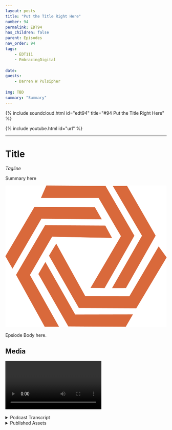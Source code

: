 ```yaml
---
layout: posts
title: "Put the Title Right Here"
number: 94
permalink: EDT94
has_children: false
parent: Episodes
nav_order: 94
tags:
    - EDT111
    - EmbracingDigital

date: 
guests:
    - Darren W Pulsipher

img: TBD
summary: "Summary"
---
```


{% include soundcloud.html id="edt94" title="#94 Put the Title Right Here" %}

{% include youtube.html id="url" %}

---

# Title

*Tagline*

Summary here

![episode image](./thumbnail.png)

Epsiode Body here.

## Media

<video src='url'></video>


<details>
<summary> Podcast Transcript </summary>

<p>﻿1</p>
<p>Hello, this</p>
<p>is Darren Pulsipher, chief solution</p>
<p>architect of public sector at Intel.</p>
<p>And welcome to Embracing.</p>
<p>Digital Transformation,</p>
<p>where we investigate effective</p>
<p>change, leveraging people.</p>
<p>Process and technology.</p>
<p>On today's episode, The Rebirth</p>
<p>of the Private Cloud with CTO of Verge.io.</p>
<p>Greg Campbell.</p>
<p>Craig, welcome to the show.</p>
<p>Thank you, Darren Good to be here.</p>
<p>We had an opportunity to talk</p>
<p>about a month ago is when we first talked.</p>
<p>I was enamored with with your team</p>
<p>and what you've done.</p>
<p>Greg tell my audience</p>
<p>a little bit about yourself</p>
<p>and why you are where you are.</p>
<p>Sure.</p>
<p>So I'm a I've been developing software</p>
<p>since I was a kid.</p>
<p>And the Commodore 64 days and.</p>
<p>Oh yeah, never stopped coding.</p>
<p>It was a daily thing. Since then</p>
<p>worked a lot of different</p>
<p>projects from, you know, 3D</p>
<p>gaming engines to communications database</p>
<p>engines and web servers and encryption</p>
<p>and all sorts of different things.</p>
<p>I was working in some write in public</p>
<p>safety software</p>
<p>and I rode one in computer,</p>
<p>aided dispatch,</p>
<p>then broke off and started my own company.</p>
<p>And it was I wrote some interoperable</p>
<p>communication software.</p>
<p>So can solving some of the problems</p>
<p>that were exposed during 911 where police</p>
<p>can't talk to fire, can't talk to you,</p>
<p>everyone is different radio</p>
<p>systems, different communication methods</p>
<p>and none of them can talk to each other.</p>
<p>So I came up with a software</p>
<p>and hardware solution to solve</p>
<p>that problem and built that company up</p>
<p>and the head of successful exit with that.</p>
<p>And after that, I worked for the company,</p>
<p>the Boss, for a couple of years</p>
<p>and did some other things with them,</p>
<p>parking systems and fire truck systems.</p>
<p>And, and then I started another company</p>
<p>after that</p>
<p>with the goal of building</p>
<p>a vertical search engine from scratch.</p>
<p>And so this was probably 2008 ish.</p>
<p>And when it started that one and</p>
<p>it was it was a really interesting project</p>
<p>because, you know,</p>
<p>I go into this thinking,</p>
<p>you know, the search engine</p>
<p>and the algorithms and the</p>
<p>and all that's going to be the hard part.</p>
<p>Right.</p>
<p>And it ended up 80%</p>
<p>of my time was spent with everything.</p>
<p>Other than that.</p>
<p>It was</p>
<p>it was really this infrastructure problem.</p>
<p>And, you know, it's you know,</p>
<p>you got billions and billions of records</p>
<p>that you need to search,</p>
<p>you know, to get millions of results,</p>
<p>thousands and simultaneously each</p>
<p>get coming back in a quarter millisecond.</p>
<p>And, you know, you can't buy a big enough</p>
<p>server to do that.</p>
<p>So you need lots of servers.</p>
<p>And I kind of found myself back</p>
<p>looking at, you know,</p>
<p>think of your PC days and and what</p>
<p>the hardware abstraction layer</p>
<p>did to development, you know,</p>
<p>and it was kind of like,</p>
<p>you know, we're missing that here.</p>
<p>I'm finding</p>
<p>too much of my code is very specific</p>
<p>to do the hardware together.</p>
<p>And and, you know, there really needs</p>
<p>to be some form of abstraction.</p>
<p>Right.</p>
<p>And so, again,</p>
<p>instead of giving some of the base ideas</p>
<p>and, you know, I spent so much time</p>
<p>building, stitching, storage together</p>
<p>and, you know, to</p>
<p>the traditional span and the</p>
<p>purchase at that time, just</p>
<p>it doesn't work well in this sort of,</p>
<p>you know, applications, large scale thing.</p>
<p>And and at the time and, you know, Google</p>
<p>or anybody else had been doing this,</p>
<p>a lot of that stuff is very proprietary.</p>
<p>There's just</p>
<p>there weren't a lot of good tools.</p>
<p>So they gave the idea for</p>
<p>at the time what became the right.</p>
<p>So started a company out of right</p>
<p>and really started off</p>
<p>focusing on the storage problem,</p>
<p>being able to just take a bunch of</p>
<p>inexpensive drives, throw them</p>
<p>in some chassis, stitching together bits,</p>
<p>but really with the goal</p>
<p>of presenting it all as one thing.</p>
<p>So I can,</p>
<p>I can write software to this one thing</p>
<p>and not worry about what was underneath</p>
<p>the hood.</p>
<p>And I had this vision of expanding</p>
<p>upon past that to include</p>
<p>computing, memory and networking</p>
<p>and kind of all of that.</p>
<p>And that kind of gave birth to the device,</p>
<p>which more recently became Virgil.</p>
<p>So it's really interesting</p>
<p>because I got a demo of</p>
<p>You Ought to Buy It back in 2009</p>
<p>I think at supercomputing.</p>
<p>Yeah.</p>
<p>And I was blown away</p>
<p>with your architecture and I thought,</p>
<p>hey, this is a company to, to, to look at,</p>
<p>especially in the high performance</p>
<p>computing realm</p>
<p>where data was just joint and everything.</p>
<p>And you guys had a,</p>
<p>a way of addressing a Yahoo!</p>
<p>Bite of data.</p>
<p>I mean, no one was doing that</p>
<p>at that time.</p>
<p>It was I was just like blown away.</p>
<p>And then, you know,</p>
<p>I find you guys as Virgil.</p>
<p>Oh, you're still around. It's awesome.</p>
<p>Yeah, yeah, yeah.</p>
<p>The company name was the Idevice.</p>
<p>So it, you know, when I was architecting</p>
<p>the design for, I'm like, well,</p>
<p>it has to be able to address</p>
<p>a array of storage, otherwise</p>
<p>we can't be called that. Yeah.</p>
<p>No. What I found</p>
<p>compelling with, with, with you guys is</p>
<p>you extended</p>
<p>beyond the software defined storage.</p>
<p>And you frankly,</p>
<p>you guys were one of the first ones</p>
<p>that did software defined storage.</p>
<p>No one was even talking about it</p>
<p>back in that time.</p>
<p>And you guys really kind</p>
<p>of blazed the way for that.</p>
<p>And you see other people</p>
<p>that have done software defined storage</p>
<p>now, but back in that day,</p>
<p>I mean, no one was talking about it.</p>
<p>But you found really quickly that you also</p>
<p>needed compute and network as well.</p>
<p>You couldn't just do one.</p>
<p>One of the pillars of software</p>
<p>defined infrastructure.</p>
<p>Right.</p>
<p>And really the key here is that,</p>
<p>you know, even even today,</p>
<p>when when people are solving</p>
<p>these problems, it's</p>
<p>they're still taking a bunch of things</p>
<p>and trying to stitch them together,</p>
<p>make them work together.</p>
<p>Right.</p>
<p>And so it's millions of lines of code</p>
<p>across all sorts of different</p>
<p>components that</p>
<p>that weren't necessarily designed</p>
<p>to do what they are now.</p>
<p>They're more general purpose components</p>
<p>that were, you know, like Lego boxes</p>
<p>and trying to figure it all together here.</p>
<p>And, you know, when I designed the storage</p>
<p>layer, it it was built</p>
<p>for this purpose.</p>
<p>I brought,</p>
<p>you know, file system from scratch.</p>
<p>We wrote,</p>
<p>I mean, to pull this off, we actually</p>
<p>we designed our own programing language.</p>
<p>We wrote our own database</p>
<p>engines from scratch.</p>
<p>We have our own web servers from scratch.</p>
<p>We have our own</p>
<p>mesh network networking fabric</p>
<p>to connect things together.</p>
<p>We went into the development of this</p>
<p>with the golden rule</p>
<p>that hardware is going to fail.</p>
<p>And, you know,</p>
<p>and we have to expect the worst of it.</p>
<p>And, you know, we're not tying it in</p>
<p>any specific piece of hardware</p>
<p>so that</p>
<p>the software needs to do everything.</p>
<p>And we've</p>
<p>we've you know, a lot of the development</p>
<p>was just going through all the different</p>
<p>spectacular ways that that hardware can</p>
<p>fail from, you know, bad firmware update.</p>
<p>Well, as a hardware vendor,</p>
<p>hardware never fails.</p>
<p>I don't know what you're talking about,</p>
<p>Greg.</p>
<p>Hardware spending drives,</p>
<p>they never go out.</p>
<p>So, you know,</p>
<p>so simplicity was really the key.</p>
<p>It was I. Like that.</p>
<p>Going down to the lowest level of building</p>
<p>just what we need just for this</p>
<p>purpose of good with, you know,</p>
<p>and our ultimate goal was to build virtual</p>
<p>virtualized the entire data center.</p>
<p>So it's not just a bunch of pieces</p>
<p>that stitch together</p>
<p>to make a singular private cloud.</p>
<p>It was you know, we were looking at</p>
<p>much the same way</p>
<p>you go into VMware and Head Start,</p>
<p>you run AVM.</p>
<p>We wanted to be able to go</p>
<p>in, assign resources, hit start</p>
<p>and a virtual data downstairs.</p>
<p>I was right there when OpenStack started,</p>
<p>which was a big group of private or</p>
<p>open source</p>
<p>projects, just crammed together</p>
<p>and said,</p>
<p>All right guys, make it all look like one.</p>
<p>And all I did was put lipstick on it.</p>
<p>Basically they just put a nice</p>
<p>UI on the front end, but on the back end</p>
<p>it was a bear to stand up.</p>
<p>It was.</p>
<p>And yeah.</p>
<p>And VMware is the same way, right?</p>
<p>It grew over time</p>
<p>where they were stitching</p>
<p>individual products together.</p>
<p>So your your approach was top down</p>
<p>virtualized full data center, not</p>
<p>just a hypervisor, not just</p>
<p>storage, not just network,</p>
<p>but the whole thing together.</p>
<p>Absolutely.</p>
<p>Yeah.</p>
<p>It's it's one thing to</p>
<p>to present a simplified user interface,</p>
<p>a simplified user experience,</p>
<p>which is what we see.</p>
<p>But if if everything underneath</p>
<p>that is not simple,</p>
<p>you're going to have a problem.</p>
<p>It might work when everything is perfect,</p>
<p>but as soon as</p>
<p>the world starts to fall apart,</p>
<p>it will power failure.</p>
<p>You've got a hardware failure.</p>
<p>You've got it.</p>
<p>You know, one key component got updated</p>
<p>when a different one didn't get updated.</p>
<p>I mean, there's all sorts of things</p>
<p>that that happened.</p>
<p>And even outside of the reliability</p>
<p>aspect, you</p>
<p>there's countless security issues</p>
<p>that can come into play</p>
<p>when you have all these different things</p>
<p>that weren't necessarily</p>
<p>designed to be together</p>
<p>and then you interface them together.</p>
<p>You know, I like to, you know,</p>
<p>look at it like like a house versus</p>
<p>a neighborhood or a city.</p>
<p>And it's, you know, if everything's</p>
<p>in the same house, I don't need</p>
<p>as many windows and doors and, you know,</p>
<p>entry points.</p>
<p>Right.</p>
<p>And this was all built from the ground up</p>
<p>for this purpose.</p>
<p>It's simple.</p>
<p>At the lowest level, you know,</p>
<p>which means, you know,</p>
<p>less security issues,</p>
<p>seamless updates and upgrades.</p>
<p>I mean, we would treat it like a firmware.</p>
<p>It's it's very, very lightweight,</p>
<p>you know, and</p>
<p>it's in it does a lot for,</p>
<p>you know, the reliability aspects,</p>
<p>especially, again, you know, with us,</p>
<p>you go on the road</p>
<p>assuming everything's going to fail</p>
<p>and the software</p>
<p>needs to take care of everything.</p>
<p>But it's it's a it's a huge difference,</p>
<p>you know, from</p>
<p>from a supporting aspect</p>
<p>and and even just the management aspect.</p>
<p>So our our goal has always been that,</p>
<p>you know, the target</p>
<p>users of this system are it generalist.</p>
<p>We don't need network experts,</p>
<p>we don't need sand experts.</p>
<p>We don't need programmers,</p>
<p>you know, to operate this.</p>
<p>It's an IP generalist.</p>
<p>And and we agreed we succeeded at that.</p>
<p>So I have a question around that.</p>
<p>I mean, most people listening to the show</p>
<p>are moving to public cloud.</p>
<p>So why why would I even do a private cloud</p>
<p>with you guys over public cloud?</p>
<p>What are the benefits that you guys see</p>
<p>with a private cloud over a public cloud?</p>
<p>Yeah,</p>
<p>there's there's a lot of lot of scenarios.</p>
<p>I'm not going to say</p>
<p>that you should never go to public cloud</p>
<p>is never a use case for that</p>
<p>they're actually is.</p>
<p>But I think what we've seen</p>
<p>is that a lot of</p>
<p>people moved to the public cloud,</p>
<p>maybe for the wrong reasons.</p>
<p>You know, it's they saw that simplicity.</p>
<p>And a lot of the moves happened</p>
<p>because of developers and developers,</p>
<p>you know, getting along with i.t and yeah.</p>
<p>Shadow i.t. Right.</p>
<p>Yeah.</p>
<p>You go through all the red tape</p>
<p>and hurdles and it's like, well,</p>
<p>wait a minute, I could just pop in a year</p>
<p>and I don't need a 90 staff</p>
<p>and it didn't just work</p>
<p>and I can manage it myself.</p>
<p>And that was kind of the wrong reason</p>
<p>to go to the public cloud.</p>
<p>And because at the time the management</p>
<p>and just the stitching together,</p>
<p>the complexity made it too big of a deal.</p>
<p>If I needed more resources, I go to I.T.</p>
<p>and it's like I</p>
<p>wait 16, 20 months for them to</p>
<p>come in</p>
<p>and I go, so, you know,</p>
<p>we are presenting it in such</p>
<p>we're giving you that same experience</p>
<p>that you might get from a public cloud.</p>
<p>In that simplicity, the self-service, the,</p>
<p>you know, the agility.</p>
<p>So I can now go to it and say, hey,</p>
<p>I need an environment.</p>
<p>And within seconds,</p>
<p>you know, here's your resources. Go.</p>
<p>And then either I can manage that</p>
<p>or they can hand me the keys and say, Here</p>
<p>you go, here's</p>
<p>your private, secure enclave.</p>
<p>Do whatever you want with it.</p>
<p>Self management you want to keep asking</p>
<p>to retain my new VM.</p>
<p>I restrain your resources,</p>
<p>do what you want</p>
<p>and and then I'm not paying</p>
<p>I'm not being nickel dimed on</p>
<p>every little piece of when I'm operating.</p>
<p>I'm not paying per eye app anymore.</p>
<p>I'm not paying for egress and</p>
<p>and everything else,</p>
<p>you know.</p>
<p>So there's a huge cost benefit there.</p>
<p>There's also,</p>
<p>you know, a data gravity problem as well.</p>
<p>You know, a lot of people,</p>
<p>if you move a lot to the cloud</p>
<p>and then you realize how much more</p>
<p>now you're relying on networks</p>
<p>and just where is my data stored versus</p>
<p>where I need it, you know?</p>
<p>So having a private cloud, you know,</p>
<p>it keeps things</p>
<p>closer to where</p>
<p>the data is being generated.</p>
<p>I think, you know, we throughout</p>
<p>computing time, if we see a lot of this</p>
<p>this ebb and flow from,</p>
<p>you know, client server models</p>
<p>to, you know,</p>
<p>back to sick and,</p>
<p>you know,</p>
<p>the pendulum has swung keeps swinging.</p>
<p>Right.</p>
<p>And I think, you know, we're generating</p>
<p>so much data</p>
<p>in general across the board at the edge</p>
<p>that we're going to start</p>
<p>to see a lot more.</p>
<p>That needs to be closer to where</p>
<p>where the data is being generated</p>
<p>in the cloud is not necessarily</p>
<p>the best place for that.</p>
<p>You know, there's only so fast we can go.</p>
<p>Physics can only allow things to go</p>
<p>so quick.</p>
<p>So if we can get that same agility,</p>
<p>security, everything,</p>
<p>all the benefits</p>
<p>that you see, all the public cloud,</p>
<p>but we can allow you to run that,</p>
<p>operate it at the edge and not have to</p>
<p>hire a team of fees to operate it.</p>
<p>You know,</p>
<p>we believe that that's a huge benefit.</p>
<p>All right.</p>
<p>So so the reason people moved</p>
<p>was ease of use, mostly developers.</p>
<p>I was I was totally guilty of that myself.</p>
<p>Right. Credit card.</p>
<p>I can spin up 10,000. Easy.</p>
<p>It's easy.</p>
<p>So what?</p>
<p>So you've you've tackled the easy part,</p>
<p>right?</p>
<p>I could do it on the other one</p>
<p>that you mentioned was cost.</p>
<p>Now a lot of people will say, well, look,</p>
<p>I am a no CapEx cost at the beginning</p>
<p>of when I use the cloud, right?</p>
<p>I can spin up a thousand instances</p>
<p>and it's only going to cost me</p>
<p>$10 for an hour.</p>
<p>I can't I can't have a thousand boxes</p>
<p>sitting in my datacenter</p>
<p>right at that cost.</p>
<p>But the cost is exorbitant over time.</p>
<p>And you mentioned egress.</p>
<p>This is a big, huge problem</p>
<p>that a lot of my customers run into.</p>
<p>They're like, I had no idea</p>
<p>egress costs was going to just kill me.</p>
<p>Right.</p>
<p>And it ingress is free,</p>
<p>right?</p>
<p>You bring your data to me, right?</p>
<p>Bring it on.</p>
<p>So you guys kind of you can handle that</p>
<p>because you can stitch together</p>
<p>lots of data sources together up to a Yoda</p>
<p>by the data.</p>
<p>I'm just mind blowing still. But</p>
<p>so yeah.</p>
<p>So the cost is, is,</p>
<p>is that why you're seeing people come back</p>
<p>from public cloud back to private?</p>
<p>The cost</p>
<p>the cost is absolutely a big component.</p>
<p>I think, you know, same same</p>
<p>your opening a credit card at 50</p>
<p>bucks a month,</p>
<p>you don't think too much of it.</p>
<p>And then all of a sudden,</p>
<p>you know, things start to scale out.</p>
<p>You go to production</p>
<p>and all those little costs that added up</p>
<p>to a little before are now,</p>
<p>you know, they're harder to predict.</p>
<p>And it's very, very easy for those costs</p>
<p>to get out of hand.</p>
<p>And at that point,</p>
<p>you're also kind of stuck.</p>
<p>I mean, the more you get pulled in</p>
<p>to an ecosystem, it's</p>
<p>that much harder to get out.</p>
<p>You kind of hold them at that point,</p>
<p>you know, and you're</p>
<p>giving up a lot of control as well.</p>
<p>I mean, you know,</p>
<p>unless you're a huge company, you know,</p>
<p>you have a problem or something,</p>
<p>something is going on in that environment.</p>
<p>I mean, you can call, but</p>
<p>you kind of just you got to wait.</p>
<p>You know, there's not too much you can do.</p>
<p>You have a lot of control over,</p>
<p>you know, issues that might pop up.</p>
<p>And there's there's</p>
<p>there's a lot more options.</p>
<p>Now, I think that people don't realize</p>
<p>it's not it's not just about,</p>
<p>you know, hey, I got to go buy,</p>
<p>you know, make it this large cap ex,</p>
<p>you know, it's expenditure</p>
<p>to build out a data center with AC units.</p>
<p>And yes, that's an option.</p>
<p>And for a lot of people, that makes sense</p>
<p>if you have enough volume.</p>
<p>But there is other alternatives as well.</p>
<p>I mean, you know, it's</p>
<p>you can go and get rents out bare</p>
<p>metal servers, for example, and still say,</p>
<p>I don't want to deal with hardware.</p>
<p>I don't want to swap drives,</p>
<p>I don't want to do any of that.</p>
<p>You go rent out bare</p>
<p>metal hardware for a fraction of the cost</p>
<p>of what a public cloud</p>
<p>might get to throw our software on it.</p>
<p>And now you have a</p>
<p>you have to have a build your own,</p>
<p>you know.</p>
<p>Right. And it's to whatever scale.</p>
<p>Ep and Flow Scale out, scale up, scale down.</p>
<p>And it works in</p>
<p>a, in a wide variety of commodity hardware.</p>
<p>So very, very important.</p>
<p>When you guys are out there</p>
<p>selling your solution,</p>
<p>what's the big hook? What are people like?</p>
<p>Hey, I need your stuff</p>
<p>because what's what's their concern?</p>
<p>What problem are you solving</p>
<p>that, that they migrate to you guys?</p>
<p>So there's yeah, there's a couple,</p>
<p>a couple of angles, you know, one,</p>
<p>we have a lot of service providers</p>
<p>that, you know, they're</p>
<p>they have a customer base that they need</p>
<p>to manage their workloads for them.</p>
<p>They traditional only</p>
<p>where they used to do it</p>
<p>the old way they would you know</p>
<p>get co-location space filled out you know,</p>
<p>sans and virtualization of the allows</p>
<p>i.t staff to manage them and run them.</p>
<p>Then they started to see the public cloud</p>
<p>erode some of that,</p>
<p>some of their customers moving</p>
<p>their others having to try to embrace it</p>
<p>and say, okay, we'll put you there too.</p>
<p>But then, you know, they give up a ton of</p>
<p>margin as well when they want to do that.</p>
<p>So we're able to go to them and say, hey,</p>
<p>now we can</p>
<p>we can give you the similar experience</p>
<p>that they were going to get.</p>
<p>You get the same ease of of what</p>
<p>it would have been managing in public.</p>
<p>I don't have to do a deal</p>
<p>with what you were doing before.</p>
<p>I imagine that it's just as easy,</p>
<p>it's more powerful,</p>
<p>and you get to make more money.</p>
<p>Right.</p>
<p>So that's that's one,</p>
<p>you know, subset of the people that that,</p>
<p>you know, deployed</p>
<p>as we're also seeing some use cases</p>
<p>that that are just very difficult</p>
<p>to even do with other software.</p>
<p>And so our our nested tenancy model</p>
<p>and what we do on the</p>
<p>storage for deduplication and</p>
<p>it's at the lowest levels of</p>
<p>a file system enables</p>
<p>you to do some really cool stuff.</p>
<p>So one of these cases,</p>
<p>for example, University of Michigan</p>
<p>is a very large customer of ours.</p>
<p>They have a very large on prem deployment,</p>
<p>you know, thousands</p>
<p>of cores, petabytes of data running.</p>
<p>And they do a lot of research</p>
<p>projects off of this.</p>
<p>So this was a scenario where, you know,</p>
<p>when we take this off,</p>
<p>they came to us, hey,</p>
<p>we got thousands of researchers.</p>
<p>They get a they get grant money.</p>
<p>They need an environment.</p>
<p>It needs to be, you know, hyper compliant</p>
<p>or full C UI compliant.</p>
<p>C every time they ask for</p>
<p>this, it's 6 to 9 months</p>
<p>to get hardware deployed, install it,</p>
<p>certify it, go through the whole process.</p>
<p>Right?</p>
<p>And what we were able to do is go in there</p>
<p>and build out this environment</p>
<p>and now anytime</p>
<p>somebody wants an environment,</p>
<p>they hit a button, it creates</p>
<p>a virtual enclave, they hand it to them.</p>
<p>It's already compliant,</p>
<p>full certification, ready to go.</p>
<p>And within minutes</p>
<p>they're they're up and running. Now,</p>
<p>these are all</p>
<p>completely encapsulated in isolated,</p>
<p>a very, very secure enclave.</p>
<p>And you can get this</p>
<p>this nested tenancy model.</p>
<p>So in a larger organization like that,</p>
<p>I can say,</p>
<p>all right, here's</p>
<p>what I'm going to carve out resources.</p>
<p>You're getting.</p>
<p>They allocate hardware to specific groups.</p>
<p>Yeah, I've seen that.</p>
<p>And then I. Yeah.</p>
<p>Headed to the hospital</p>
<p>now they could have their own i.t staff</p>
<p>managing that environment and carving up</p>
<p>and say, okay, here's this research</p>
<p>or here's test versus dev versus,</p>
<p>you know, production.</p>
<p>I could then say in with our snapshot.</p>
<p>And so we're not just looking at storage.</p>
<p>This isn't just snapshots of your VMs,</p>
<p>it's all of your networking,</p>
<p>all your user management here,</p>
<p>because we manage the entire stack,</p>
<p>you literally can take our software,</p>
<p>put it in bare metal, plug your carriers,</p>
<p>and we run everything</p>
<p>BGP, the 32 DNS,</p>
<p>all your firewall and rails you're.</p>
<p>So this is really interesting</p>
<p>because you mention I'm snapshot</p>
<p>in my data center</p>
<p>I'm a snapshot of a VM or set of VMs.</p>
<p>So this is really interesting</p>
<p>because what this</p>
<p>I my brain is like going, wait, I could do</p>
<p>a lot of really interesting things.</p>
<p>Like you mentioned, I have a, a snapshot,</p>
<p>a data center that's HIPA compliant. Wow.</p>
<p>Right.</p>
<p>Drop a new one in. I'm done. Right.</p>
<p>Or I need a snapshot</p>
<p>of my running environment.</p>
<p>I have a business continuity and disaster</p>
<p>recovery built in.</p>
<p>Is that right?</p>
<p>Absolutely. Absolutely.</p>
<p>And it's and it's this snapshot</p>
<p>of an encapsulated virtual representation,</p>
<p>meaning I can now pick this up,</p>
<p>move it over to a completely different</p>
<p>hardware architecture, different switches,</p>
<p>different every different.</p>
<p>Doesn't matter what the. Hardware.</p>
<p>And it's still going to work exactly</p>
<p>the way it did when it was over there,</p>
<p>which, you know, has been done.</p>
<p>It means,</p>
<p>hey, we got this issue in production,</p>
<p>okay, well, instead of having to try to</p>
<p>reproduce it, you know. Just snapshot.</p>
<p>In order.</p>
<p>Yeah, it's just boom, fired up now is the</p>
<p>exact isolated version of production.</p>
<p>Or, you know,</p>
<p>you get ransomware, it goes through it.</p>
<p>It's like</p>
<p>Yeah there</p>
<p>there's so many applications by.</p>
<p>Our, you know, snapshot someday.</p>
<p>Yeah, not now.</p>
<p>I mean, that's a that's a good question.</p>
<p>You said our by our snapshots,</p>
<p>I mean, how big are these snapshots?</p>
<p>How much</p>
<p>space are these taking up?</p>
<p>There's purely the differentials</p>
<p>the way our files.</p>
<p>Oh, so you're</p>
<p>you only snapshot in the differences.</p>
<p>Yeah. And there's more to it than that.</p>
<p>So the, the engine under the hood,</p>
<p>this is not deduplication</p>
<p>added on to an existing file system,</p>
<p>which is the kind of thing</p>
<p>you see out there or even snapshots</p>
<p>a lot of times are, you know,</p>
<p>there's some file systems that might have</p>
<p>some snapshots built into them.</p>
<p>But we are we're not only taking</p>
<p>a lot of snapshots, it's</p>
<p>you're you're looking up the</p>
<p>differentials in the data,</p>
<p>but there's still metadata.</p>
<p>And a lot of times, you know,</p>
<p>even if I want to take a snapshot</p>
<p>or take a clone</p>
<p>or a copy of an environment,</p>
<p>it's still tapping out the meta data</p>
<p>and meta tables that went with that.</p>
<p>So there's still a little bit of time</p>
<p>to restore or do whatever</p>
<p>and extra data that you're using.</p>
<p>Well, our deduplication is built</p>
<p>at such a low level that even the metadata</p>
<p>is duplicated, which means I can take</p>
<p>a snapshot of this entire environment.</p>
<p>I don't care if it's ten petabytes,</p>
<p>I can make a clone copy of it</p>
<p>in under 30 milliseconds.</p>
<p>That's how I. Have it done.</p>
<p>And the differentials for that now are</p>
<p>are truly only</p>
<p>what has actually changed between the two.</p>
<p>So I can</p>
<p>I could take this graininess or I want,</p>
<p>you know, it doesn't have to be hourly.</p>
<p>And not only are we doing that</p>
<p>at the local spec, local cluster level,</p>
<p>but we also have a global it's globally</p>
<p>if you do aware.</p>
<p>So if now if I'm taking it</p>
<p>and synchronizing it to another location,</p>
<p>it's utilizing that same engine</p>
<p>to get those differentials.</p>
<p>So even,</p>
<p>you know, a lot of even replication</p>
<p>services still have to walk the meter</p>
<p>to say what has changed</p>
<p>from from A to B and,</p>
<p>you know, for small files, not a big deal.</p>
<p>But when you're dealing</p>
<p>with hundreds of terabytes,</p>
<p>you know that the metadata alone</p>
<p>and still the expansive data</p>
<p>that have to go across just to do that,</p>
<p>whereas we could I could replicate</p>
<p>an entire environment in seconds</p>
<p>petabytes, you know.</p>
<p>So I changed.</p>
<p>That.</p>
<p>You guys created a virtual cloud.</p>
<p>Yeah, you have to, right?</p>
<p>I mean, when you think about it, right?</p>
<p>Because you're telling me</p>
<p>that my data center, my which it's,</p>
<p>you know, whatever you want to call it,</p>
<p>my data center now can migrate around.</p>
<p>They can go in a public cloud,</p>
<p>stay on a private cloud.</p>
<p>I can even drop it, you know,</p>
<p>into a co-located co-location center.</p>
<p>So this gives me as a as a business owner,</p>
<p>a lot more flexibility</p>
<p>in negotiating price</p>
<p>and performance of hardware.</p>
<p>I can upgrade hardware with with virtually</p>
<p>no downtime.</p>
<p>I mean.</p>
<p>Yeah, absolutely.</p>
<p>Yeah, it's meant.</p>
<p>To be because I can stand up a new rack.</p>
<p>I yeah.</p>
<p>Yeah I'll provide everything zip in line.</p>
<p>I mean, the system never shuts down.</p>
<p>I mean, you could even go through</p>
<p>your entire hardware refresh</p>
<p>cycles and never have downtime.</p>
<p>That's yeah.</p>
<p>Yeah, absolutely.</p>
<p>And, and</p>
<p>because the software is so lightweight,</p>
<p>it would just</p>
<p>it's scaled up and down equally.</p>
<p>So you could scale up</p>
<p>to, you know, these large environments,</p>
<p>but you could also scale down</p>
<p>and run this on a pair of,</p>
<p>you know, small, you know, atoms or,</p>
<p>you know, intel atoms or the Andes or</p>
<p>something, you know, put in two of them,</p>
<p>real lightweight, couple of grand apiece,</p>
<p>throw them in a, you know, in a</p>
<p>in a plant or a retail location</p>
<p>and have the entire virtual data</p>
<p>and experience at the edge as well.</p>
<p>Where I can</p>
<p>I could build out</p>
<p>these virtual data centers</p>
<p>and then just start</p>
<p>deploying them everywhere and manage them.</p>
<p>You know.</p>
<p>That's pretty cool. I love that you just.</p>
<p>You know, swap it out.</p>
<p>Yeah, that's happening. Micro cloud.</p>
<p>Micro Cloud Tech now.</p>
<p>I mean, this is something</p>
<p>a lot of my customers want.</p>
<p>They want a micro cloud.</p>
<p>You know, it's a maybe it's a11 unit,</p>
<p>a couple of islands or some nooks</p>
<p>sitting out there running some edge stuff.</p>
<p>But they still want the flexibility</p>
<p>of the private of a cloud like, hey,</p>
<p>I can deploy applications, I can do</p>
<p>whatever I want, right, and manage.</p>
<p>Which brings up another question</p>
<p>and we talked about before,</p>
<p>if I have</p>
<p>all these virtual clouds out there,</p>
<p>I'm assuming you have a way of managing</p>
<p>multiple clouds</p>
<p>then or multiple data centers, right?</p>
<p>Is that in your in your stack to where</p>
<p>hey, maybe I've got ten different data</p>
<p>center images</p>
<p>or data center,</p>
<p>I don't know, virtual data centers.</p>
<p>Right.</p>
<p>Can I now manage those as, as, you know,</p>
<p>a single pane of glass</p>
<p>or anything like that or how does that.</p>
<p>Yeah.</p>
<p>Yeah, you can.</p>
<p>And that's actually now now this now</p>
<p>we're getting into some road map stuff.</p>
<p>So that that is actually</p>
<p>one of the next things we are expanding on</p>
<p>is we're going to we are building out our,</p>
<p>you know, multi-cloud,</p>
<p>you know, aggregation software</p>
<p>to kind of take that to the next level.</p>
<p>We've got some stuff now</p>
<p>you're part of the issue is</p>
<p>you want a centralized single point.</p>
<p>You know, we're kind of building this</p>
<p>so that the management layer itself</p>
<p>can also you know, kind of exist in mobile</p>
<p>stuff and float around</p>
<p>so that you truly have never downtime,</p>
<p>even the super manager, you know.</p>
<p>So there's a lot of stuff</p>
<p>we're doing in there too.</p>
<p>Also, you know, sexy that up a little bit</p>
<p>and that is one of the next big ones</p>
<p>we're really</p>
<p>working on right now is the flesh</p>
<p>that we have some capabilities</p>
<p>now for for the multi asset management.</p>
<p>But there's a lot we want to add to</p>
<p>that as well.</p>
<p>This is really fascinating stuff</p>
<p>because to me</p>
<p>you're really you're making it much easier</p>
<p>to actually do private cloud</p>
<p>because I mean, today to deploy</p>
<p>a full stack of private cloud takes days.</p>
<p>Right.</p>
<p>Whether it's OpenStack and</p>
<p>or whether it's the VMware suite.</p>
<p>Well if I want a full of full thing,</p>
<p>it, it takes a couple of days</p>
<p>to get everything set up.</p>
<p>And with you guys</p>
<p>it sounds like it's much simpler.</p>
<p>I can type all your software inside.</p>
<p>Get it?</p>
<p>Yeah, the software. Yeah.</p>
<p>So the whole software is actually deployed</p>
<p>as a firmware.</p>
<p>So it's not it's not something that's</p>
<p>being installed, running through update</p>
<p>cycles and configuring files.</p>
<p>It's, it gets flashed as a firmware</p>
<p>and then you booted up</p>
<p>and then there</p>
<p>you have your user interface</p>
<p>and now you can, you know, in the UI</p>
<p>you can set up your networks</p>
<p>and do what you want.</p>
<p>And it really takes about 15 minutes</p>
<p>to get it up and running.</p>
<p>And then after that, as you're adding</p>
<p>additional nodes scaling out,</p>
<p>you can even have it</p>
<p>set up to execute them.</p>
<p>So you don't even have</p>
<p>to put any media. You just.</p>
<p>Execute on.</p>
<p>It. Auto configures itself. You know.</p>
<p>That's that's pretty cool.</p>
<p>Can can because of software or firmware</p>
<p>can it run</p>
<p>on other virtual infrastructure</p>
<p>like in like in the cloud,</p>
<p>like in the public cloud</p>
<p>or do I need bare metal?</p>
<p>That's going to be the you're going</p>
<p>to get the best bang for the buck</p>
<p>if you run it on bare metal.</p>
<p>Even if that's in a public cloud,</p>
<p>you know, you can go and get bare</p>
<p>metal server.</p>
<p>Yeah, yeah,</p>
<p>you can whoever and run it on there.</p>
<p>And that's where you can get the best bang</p>
<p>for your buck because we, we are,</p>
<p>we're, we're managing the hardware</p>
<p>at the lowest level for it.</p>
<p>So we're, we're talking</p>
<p>directly to the drives.</p>
<p>We're not,</p>
<p>you know, when you when you deploy us,</p>
<p>we don't we don't want raid cards.</p>
<p>We don't want,</p>
<p>you know, anything touching and managing,</p>
<p>you know, the storage or the hardware.</p>
<p>We want to talk directly to it</p>
<p>and control the whole experience.</p>
<p>So, you know, we're dealing with</p>
<p>the encryption.</p>
<p>We're dealing with, you know, all that raw</p>
<p>and silent corruption detection.</p>
<p>We're guaranteeing all that integrity</p>
<p>that it's going to happen.</p>
<p>Now, you could certainly layer something,</p>
<p>put something below it, but</p>
<p>then you're just doubling up on efforts</p>
<p>and kind of taking place, you know, right</p>
<p>there.</p>
<p>Very, very cool stuff, Greg.</p>
<p>And I'm glad to see</p>
<p>that your byte continues forward.</p>
<p>I, I, you know, I loved your architecture</p>
<p>and it's great to see that it's expanding</p>
<p>and a very, very well thought out.</p>
<p>So great.</p>
<p>Thanks for coming on the show today.</p>
<p>Oh, thanks.</p>
<p>Thanks for having me there.</p>
<p>Thank you for listening to.</p>
<p>Embracing Digital Transformation today.</p>
<p>If you enjoyed our podcast,</p>
<p>give it five stars on your favorite</p>
<p>podcast insider YouTube channel.</p>
<p>You can find out more information</p>
<p>about embracing digital transformation</p>
<p>at embracingdigital.org.</p>
<p>Until next</p>
<p>time, go out and do something wonderful.</p>

</details>

<details>
<summary> Published Assets </summary>


</details>
